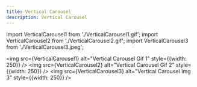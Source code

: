 ```yaml
---
title: Vertical Carousel
description: Vertical Carousel
---
```


import VerticalCarousel1 from './VerticalCarousel1.gif';
import VerticalCarousel2 from './VerticalCarousel2.gif';
import VerticalCarousel3 from './VerticalCarousel3.jpeg';

<img src={VerticalCarousel1} alt="Vertical Carousel Gif 1" style={{width: 250}} />
<img src={VerticalCarousel2} alt="Vertical Carousel Gif 2" style={{width: 250}} />
<img src={VerticalCarousel3} alt="Vertical Carousel Img 3" style={{width: 250}} />

<LinkCard title="See on Github" href="https://github.com/Szymon-Michalak/iOS-Components/tree/main/UI/iOSWelcomeScreen" />
